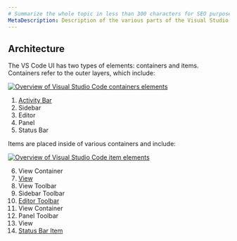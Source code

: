 ```yaml
---
# Summarize the whole topic in less than 300 characters for SEO purpose
MetaDescription: Description of the various parts of the Visual Studio Code interface.
---
```


## Architecture

The VS Code UI has two types of elements: containers and items. Containers refer to the outer layers, which include:

[![Overview of Visual Studio Code containers elements](/api/ux-guidelines/images/architecture-groups.png)](/api/ux-guidelines/images/architecture-groups.png)

1. [Activity Bar](#view-containers)
2. Sidebar
3. Editor
4. Panel
5. Status Bar

Items are placed inside of various containers and include:

[![Overview of Visual Studio Code item elements](/api/ux-guidelines/images/architecture-sections.png)](/api/ux-guidelines/images/architecture-sections.png)

6. View Container
7. [View](#views)
8. View Toolbar
9. Sidebar Toolbar
10. [Editor Toolbar](#editor-actions)
11. View Container
12. Panel Toolbar
13. View
14. [Status Bar Item](#status-bar)